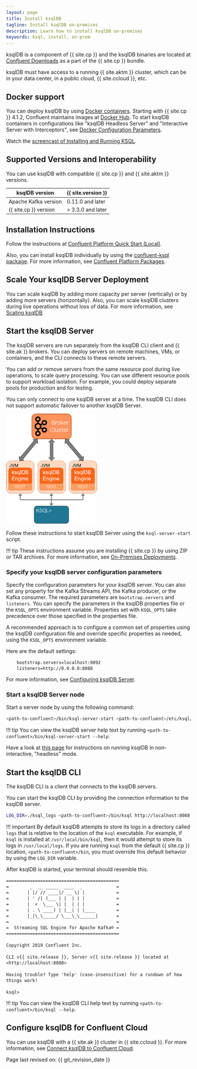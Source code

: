 ```yaml
---
layout: page
title: Install ksqlDB
tagline: Install ksqlDB on-premises
description: Learn how to install ksqlDB on-premises
keywords: ksql, install, on-prem
---
```


ksqlDB is a component of {{ site.cp }} and the ksqlDB binaries are located
at [Confluent Downloads](https://www.confluent.io/download/)
as a part of the {{ site.cp }} bundle.

ksqlDB must have access to a running {{ site.aktm }} cluster, which can
be in your data center, in a public cloud, {{ site.ccloud }}, etc.

Docker support
--------------

You can deploy ksqlDB by using
[Docker containers](install-ksql-with-docker.md).
Starting with {{ site.cp }} 4.1.2, Confluent maintains images at
[Docker Hub](https://hub.docker.com/r/confluentinc/cp-ksql-server/).
To start ksqlDB containers in configurations like "ksqlDB Headless
Server" and "Interactive Server with Interceptors", see
[Docker Configuration Parameters](https://docs.confluent.io/current/installation/docker/config-reference.html).

Watch the
[screencast of Installing and Running KSQL](https://www.youtube.com/embed/icwHpPm-TCA).

Supported Versions and Interoperability
---------------------------------------

You can use ksqlDB with compatible {{ site.cp }} and {{ site.aktm }}
versions.

|    ksqlDB version     | {{ site.version }} |
| --------------------- | ------------------ |
| Apache Kafka version  | 0.11.0 and later   |
| {{ site.cp }} version | > 3.3.0 and later  |

Installation Instructions
-------------------------

Follow the instructions at
[Confluent Platform Quick Start (Local)](https://docs.confluent.io/current/quickstart/ce-quickstart.html).

Also, you can install ksqlDB individually by using the
[confluent-ksql package](https://docs.confluent.io/current/installation/available_packages.html#confluent-ksql).
For more information, see
[Confluent Platform Packages](https://docs.confluent.io/current/installation/available_packages.html).

Scale Your ksqlDB Server Deployment
---------------------------------

You can scale ksqlDB by adding more capacity per server (vertically) or by
adding more servers (horizontally). Also, you can scale ksqlDB clusters
during live operations without loss of data. For more information, see
[Scaling ksqlDB](../capacity-planning.md#scaling-ksqldb).

Start the ksqlDB Server
-----------------------

The ksqlDB servers are run separately from the ksqlDB CLI client and {{ site.ak }}
brokers. You can deploy servers on remote machines, VMs, or containers,
and the CLI connects to these remote servers.

You can add or remove servers from the same resource pool during live
operations, to scale query processing. You can use different resource pools
to support workload isolation. For example, you could deploy separate pools
for production and for testing.

You can only connect to one ksqlDB server at a time. The ksqlDB CLI does not
support automatic failover to another ksqlDB Server.

![image](../../img/client-server.png)

Follow these instructions to start ksqlDB Server using the
`ksql-server-start` script.

!!! tip
	These instructions assume you are installing {{ site.cp }} by using ZIP
    or TAR archives. For more information, see [On-Premises
    Deployments](https://docs.confluent.io/current/installation/installing_cp/index.html).

### Specify your ksqlDB server configuration parameters

Specify the configuration parameters for your ksqlDB server. You can also set
any property for the Kafka Streams API, the Kafka producer, or the Kafka
consumer. The required parameters are `bootstrap.servers` and `listeners`.
You can specify the parameters in the ksqlDB properties file or the `KSQL_OPTS`
environment variable. Properties set with `KSQL_OPTS` take precedence over
those specified in the properties file.

A recommended approach is to configure a common set of properties
using the ksqlDB configuration file and override specific properties
as needed, using the `KSQL_OPTS` environment variable.

Here are the default settings:

```
    bootstrap.servers=localhost:9092
    listeners=http://0.0.0.0:8088
```

For more information, see [Configuring ksqlDB Server](server-config/index.md).

### Start a ksqlDB Server node

Start a server node by using the following command:

```bash
<path-to-confluent>/bin/ksql-server-start <path-to-confluent>/etc/ksql/ksql-server.properties
```

!!! tip
	You can view the ksqlDB server help text by running
    `<path-to-confluent>/bin/ksql-server-start --help`.

Have a look at [this page](server-config/index.md#non-interactive-headless-ksqldb-usage)
for instructions on running ksqlDB in non-interactive, "headless"
mode.

Start the ksqlDB CLI
--------------------

The ksqlDB CLI is a client that connects to the ksqlDB servers.

You can start the ksqlDB CLI by providing the connection information to
the ksqlDB server.

```bash
LOG_DIR=./ksql_logs <path-to-confluent>/bin/ksql http://localhost:8088
```

!!! important
	By default ksqlDB attempts to store its logs in a directory called `logs`
    that is relative to the location of the `ksql` executable. For example,
    if `ksql` is installed at `/usr/local/bin/ksql`, then it would attempt
    to store its logs in `/usr/local/logs`. If you are running `ksql` from
    the default {{ site.cp }} location, `<path-to-confluent>/bin`, you must
    override this default behavior by using the `LOG_DIR` variable.

After ksqlDB is started, your terminal should resemble this.

```
===========================================
=        _  __ _____  ____  _             =
=       | |/ // ____|/ __ \| |            =
=       | ' /| (___ | |  | | |            =
=       |  <  \___ \| |  | | |            =
=       | . \ ____) | |__| | |____        =
=       |_|\_\_____/ \___\_\______|       =
=                                         =
=  Streaming SQL Engine for Apache Kafka® =
===========================================

Copyright 2019 Confluent Inc.

CLI v{{ site.release }}, Server v{{ site.release }} located at
<http://localhost:8088>

Having trouble? Type 'help' (case-insensitive) for a rundown of how
things work!

ksql>
```

!!! tip
        You can view the ksqlDB CLI help text by running
        `<path-to-confluent>/bin/ksql --help`.

Configure ksqlDB for Confluent Cloud
------------------------------------

You can use ksqlDB with a {{ site.ak }} cluster in {{ site.ccloud }}. For more
information, see
[Connect ksqlDB to Confluent Cloud](https://docs.confluent.io/current/cloud/connect/ksql-cloud-config.html).

Page last revised on: {{ git_revision_date }}
